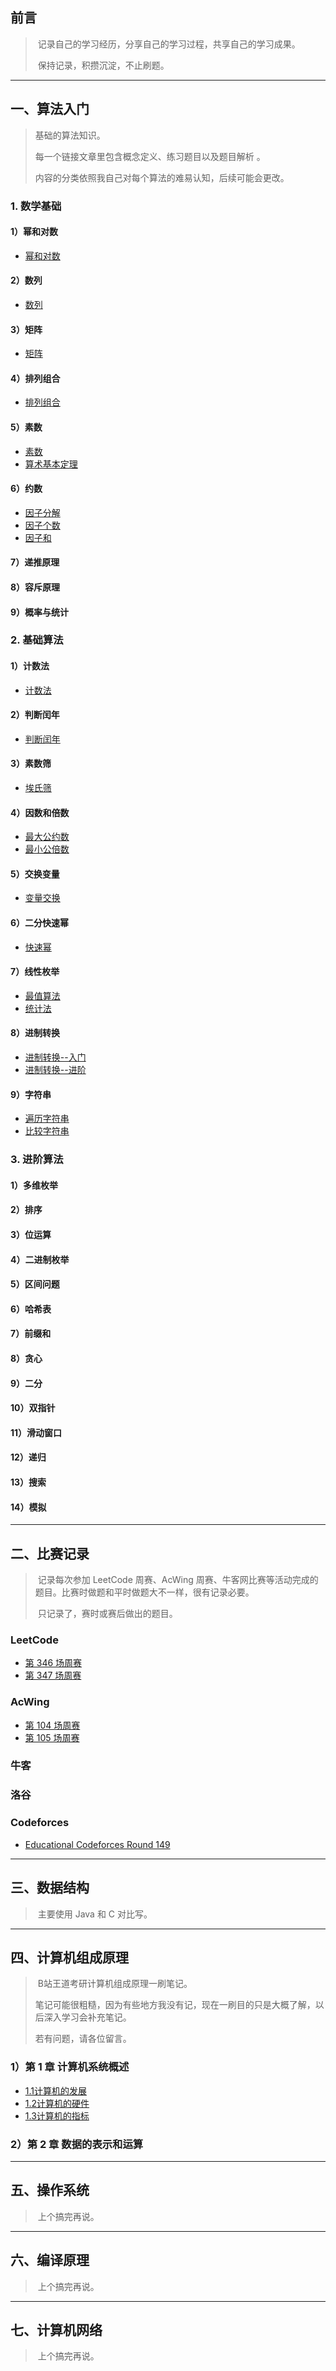 ## 前言

> ​    记录自己的学习经历，分享自己的学习过程，共享自己的学习成果。
>
> ​    保持记录，积攒沉淀，不止刷题。
>



------

## 一、算法入门

> 基础的算法知识。    
>
> 每一个链接文章里包含概念定义、练习题目以及题目解析 。   
>
> 内容的分类依照我自己对每个算法的难易认知，后续可能会更改。

### 1. 数学基础

#### 1）幂和对数

- [幂和对数](\2023-05-31-01_幂和对数.md)

#### 2）数列

- [数列](D:\GithubPages\_posts\2023-05-31-02_数列.md)

#### 3）矩阵

- [矩阵](D:\GithubPages\_posts\2023-05-31-03_矩阵.md)

#### 4）排列组合

- [排列组合](D:\GithubPages\_posts\2023-05-31-04_组合数.md)

#### 5）素数

- [素数](D:\GithubPages\_posts\2023-05-31-07_素数判定.md)
- [算术基本定理](D:\GithubPages\_posts\2023-05-31-09_算术基本定理.md)

#### 6）约数

- [因子分解](D:\GithubPages\_posts\2023-05-31-10_因子分解和枚举.md)
- [因子个数](D:\GithubPages\_posts\2023-05-31-11_因子个数.md) 
- [因子和](D:\GithubPages\_posts\2023-05-31-12_因子和.md)

#### 7）递推原理

#### 8）容斥原理

#### 9）概率与统计



### 2. 基础算法

#### 1）计数法

- [计数法](D:\GithubPages\_posts\2023-05-31-05_计数法.md)

#### 2）判断闰年

- [判断闰年](D:\GithubPages\_posts\2023-05-31-06_日期算法.md)

#### 3）素数筛

- [埃氏筛](D:\GithubPages\_posts\2023-05-31-08_素数筛选.md)

#### 4）因数和倍数

- [最大公约数](D:\GithubPages\_posts\2023-05-31-13_最大公约数.md)
- [最小公倍数](D:\GithubPages\_posts\2023-05-31-14_最小公倍数.md)

#### 5）交换变量

- [变量交换](D:\GithubPages\_posts\2023-05-31-16_交换变量.md)

#### 6）二分快速幂

- [快速幂](D:\GithubPages\_posts\2023-05-31-15_快速幂.md) 

#### 7）线性枚举

- [最值算法](D:\GithubPages\_posts\2023-05-31-17_最值.md)
- [统计法](D:\GithubPages\_posts\2023-05-31-18_统计法（入门）.md)

#### 8）进制转换

- [进制转换--入门](D:\GithubPages\_posts\2023-05-31-19_进制转换（入门）.md)
- [进制转换--进阶](D:\GithubPages\_posts\2023-05-31-20_进制转换（进阶）.md)

#### 9）字符串

+ [遍历字符串](D:\GithubPages\_posts\2023-05-31-21_字符串遍历.md)
+ [比较字符串](D:\GithubPages\_posts\2023-05-31-22_字符串比较.md)

### 3. 进阶算法

#### 1）多维枚举

#### 2）排序

#### 3）位运算

#### 4）二进制枚举

#### 5）区间问题

#### 6）哈希表

#### 7）前缀和

#### 8）贪心

#### 9）二分

#### 10）双指针

#### 11）滑动窗口

#### 12）递归

#### 13）搜索

#### 14）模拟

---

## 二、比赛记录

> ​    记录每次参加 LeetCode 周赛、AcWing 周赛、牛客网比赛等活动完成的题目。比赛时做题和平时做题大不一样，很有记录必要。
>
> ​    只记录了，赛时或赛后做出的题目。

### LeetCode

- [第 346 场周赛](https://articles.zsxq.com/id_e5wz1fbzk2wi.html) 
- [第 347 场周赛](https://articles.zsxq.com/id_ad2kla1mmj4k.html)



### AcWing

- [第 104 场周赛](https://articles.zsxq.com/id_es0qitcrdqxi.html)
- [第 105 场周赛](https://articles.zsxq.com/id_fzmcggwuziub.html)



### 牛客



### 洛谷



### Codeforces

- [Educational Codeforces Round 149](https://articles.zsxq.com/id_xklrj5s6ssn0.html)

---

## 三、数据结构

> ​    主要使用 Java 和 C 对比写。





------

## 四、计算机组成原理

> ​    B站王道考研计算机组成原理一刷笔记。
>
> ​    笔记可能很粗糙，因为有些地方我没有记，现在一刷目的只是大概了解，以后深入学习会补充笔记。
>
>    若有问题，请各位留言。

### 1）第 1 章 计算机系统概述

- [1.1计算机的发展](https://articles.zsxq.com/id_c72z5a5vxczb.html)
- [1.2计算机的硬件](https://articles.zsxq.com/id_gzm6pmgdovel.html)
- [1.3计算机的指标](https://articles.zsxq.com/id_1hbvd0pmbiw8.html)

### 2）第 2 章 数据的表示和运算



---

## 五、操作系统

> ​    上个搞完再说。





------

## 六、编译原理

> ​    上个搞完再说。



---

## 七、计算机网络

> ​    上个搞完再说。
